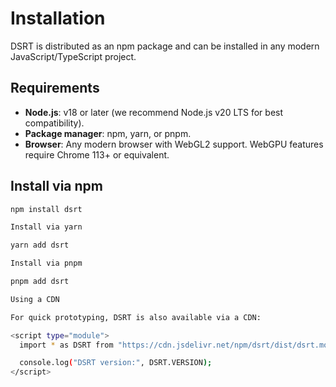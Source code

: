# Installation

DSRT is distributed as an npm package and can be installed in any modern JavaScript/TypeScript project.

## Requirements

- **Node.js**: v18 or later (we recommend Node.js v20 LTS for best compatibility).
- **Package manager**: npm, yarn, or pnpm.
- **Browser**: Any modern browser with WebGL2 support. WebGPU features require Chrome 113+ or equivalent.

## Install via npm

```bash
npm install dsrt

Install via yarn

yarn add dsrt

Install via pnpm

pnpm add dsrt

Using a CDN

For quick prototyping, DSRT is also available via a CDN:

<script type="module">
  import * as DSRT from "https://cdn.jsdelivr.net/npm/dsrt/dist/dsrt.module.js";

  console.log("DSRT version:", DSRT.VERSION);
</script>
